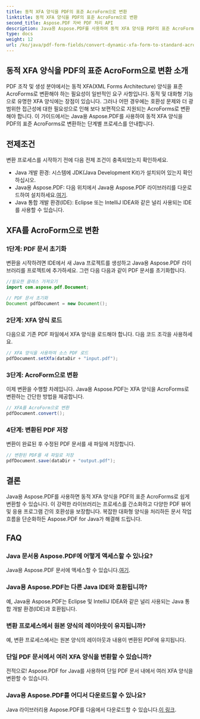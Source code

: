 ```yaml
---
title: 동적 XFA 양식을 PDF의 표준 AcroForm으로 변환
linktitle: 동적 XFA 양식을 PDF의 표준 AcroForm으로 변환
second_title: Aspose.PDF 자바 PDF 처리 API
description: Java용 Aspose.PDF를 사용하여 동적 XFA 양식을 PDF의 표준 AcroForm으로 쉽게 변환하는 방법을 알아보세요. 호환성과 접근성을 보장합니다.
type: docs
weight: 12
url: /ko/java/pdf-form-fields/convert-dynamic-xfa-form-to-standard-acroform-in-pdf/
---
```


## 동적 XFA 양식을 PDF의 표준 AcroForm으로 변환 소개

PDF 조작 및 생성 분야에서는 동적 XFA(XML Forms Architecture) 양식을 표준 AcroForms로 변환해야 하는 필요성이 일반적인 요구 사항입니다. 동적 및 대화형 기능으로 유명한 XFA 양식에는 장점이 있습니다. 그러나 어떤 경우에는 호환성 문제와 더 광범위한 접근성에 대한 필요성으로 인해 보다 보편적으로 지원되는 AcroForms로 변환해야 합니다. 이 가이드에서는 Java용 Aspose.PDF를 사용하여 동적 XFA 양식을 PDF의 표준 AcroForms로 변환하는 단계별 프로세스를 안내합니다.

## 전제조건

변환 프로세스를 시작하기 전에 다음 전제 조건이 충족되었는지 확인하세요.

- Java 개발 환경: 시스템에 JDK(Java Development Kit)가 설치되어 있는지 확인하십시오.
-  Java용 Aspose.PDF: 다음 위치에서 Java용 Aspose.PDF 라이브러리를 다운로드하여 설치하세요.[여기](https://releases.aspose.com/pdf/java/).
- Java 통합 개발 환경(IDE): Eclipse 또는 IntelliJ IDEA와 같은 널리 사용되는 IDE를 사용할 수 있습니다.

## XFA를 AcroForm으로 변환

### 1단계: PDF 문서 초기화

변환을 시작하려면 IDE에서 새 Java 프로젝트를 생성하고 Java용 Aspose.PDF 라이브러리를 프로젝트에 추가하세요. 그런 다음 다음과 같이 PDF 문서를 초기화합니다.

```java
//필요한 클래스 가져오기
import com.aspose.pdf.Document;

// PDF 문서 초기화
Document pdfDocument = new Document();
```

### 2단계: XFA 양식 로드

다음으로 기존 PDF 파일에서 XFA 양식을 로드해야 합니다. 다음 코드 조각을 사용하세요.

```java
// XFA 양식을 사용하여 소스 PDF 로드
pdfDocument.setXfa(dataDir + "input.pdf");
```

### 3단계: AcroForm으로 변환

이제 변환을 수행할 차례입니다. Java용 Aspose.PDF는 XFA 양식을 AcroForms로 변환하는 간단한 방법을 제공합니다.

```java
// XFA를 AcroForm으로 변환
pdfDocument.convert();
```

### 4단계: 변환된 PDF 저장

변환이 완료된 후 수정된 PDF 문서를 새 파일에 저장합니다.

```java
// 변환된 PDF를 새 파일로 저장
pdfDocument.save(dataDir + "output.pdf");
```

## 결론

Java용 Aspose.PDF를 사용하면 동적 XFA 양식을 PDF의 표준 AcroForms로 쉽게 변환할 수 있습니다. 이 강력한 라이브러리는 프로세스를 간소화하고 다양한 PDF 뷰어 및 응용 프로그램 간의 호환성을 보장합니다. 복잡한 대화형 양식을 처리하든 문서 작업 흐름을 단순화하든 Aspose.PDF for Java가 해결해 드립니다.

## FAQ

### Java 문서용 Aspose.PDF에 어떻게 액세스할 수 있나요?

 Java용 Aspose.PDF 문서에 액세스할 수 있습니다.[여기](https://reference.aspose.com/pdf/java/).

### Java용 Aspose.PDF는 다른 Java IDE와 호환됩니까?

예, Java용 Aspose.PDF는 Eclipse 및 IntelliJ IDEA와 같은 널리 사용되는 Java 통합 개발 환경(IDE)과 호환됩니다.

### 변환 프로세스에서 원본 양식의 레이아웃이 유지됩니까?

예, 변환 프로세스에서는 원본 양식의 레이아웃과 내용이 변환된 PDF에 유지됩니다.

### 단일 PDF 문서에서 여러 XFA 양식을 변환할 수 있습니까?

전적으로! Aspose.PDF for Java를 사용하여 단일 PDF 문서 내에서 여러 XFA 양식을 변환할 수 있습니다.

### Java용 Aspose.PDF를 어디서 다운로드할 수 있나요?

 Java 라이브러리용 Aspose.PDF를 다음에서 다운로드할 수 있습니다.[이 링크](https://releases.aspose.com/pdf/java/).